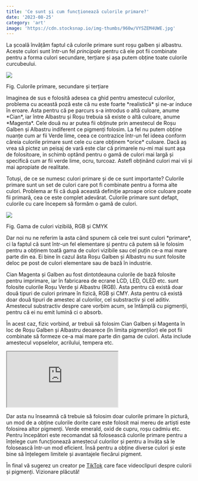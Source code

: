 ```yaml
---
title: 'Ce sunt și cum funcționează culorile primare?'
date: '2023-08-25'
category: 'art'
image: 'https://cdn.stocksnap.io/img-thumbs/960w/VYSZEM4UWE.jpg'
---
```

La școală învățăm faptul că culorile primare sunt roșu galben și albastru. Aceste culori sunt într-un fel *principale* pentru că ele pot fii combinate pentru a forma culori secundare, terțiare și așa putem obține toate culorile curcubeului.

![](https://cdn-images-1.medium.com/max/800/1*yGbm6xDpPQjQnA8TpRnHaw.png)

<p class="cap">Fig. Culorile primare, secundare și terțiare</p>
Imaginea de sus e folosită adesea ca ghid pentru amestecul culorilor, problema cu această poză este că nu este foarte *realistică* și ne-ar induce în eroare. Asta pentru că pe parcurs s-a introdus o altă culoare, anume *Cian*, iar între Albastru și Roșu trebuia să existe o altă culoare, anume *Magenta*. Cele două nu ar putea fii obținute prin amestecul de Roșu Galben și Albastru indiferent ce pigmenți folosim. La fel nu putem obține nuanțe cum ar fii Verde lime, ceea ce contrazice într-un fel ideea conform căreia culorile primare sunt cele cu care obținem *orice* culoare. Dacă aș vrea să pictez un peisaj de vară este clar că primarele nu-mi mai sunt așa de folositoare, in schimb optând pentru o gamă de culori mai largă și specifică cum ar fii verde lime, ocru, turcoaz. Astefl obținând culori mai vii și mai apropiate de realitate.

Totuși, de ce se numesc culori primare și de ce sunt importante? Culorile primare sunt un set de culori care pot fi combinate pentru a forma alte culori. Problema ar fii că după această definiție aproape orice culoare poate fii primară, cea ce este complet adevărat. Culorile primare sunt defapt, culorile cu care începem să formăm o gamă de culori.

![](https://beedevildesign.files.wordpress.com/2017/05/color_gamut.png)

<p class="cap">Fig. Gama de culori vizibilă, RGB și CMYK</p>
Dar noi nu ne referim la asta când spunem că cele trei sunt culori *primare*, ci la faptul că sunt într-un fel elementare și pentru că putem să le folosim pentru a obținem toată gama de culori vizibile sau cel puțin ce-a mai mare parte din ea. Ei bine în cazul ăsta Roșu Galben și Albastru nu sunt folosite deloc pe post de culori elementare sau de bază în industrie.

Cian Magenta și Galben au fost dintotdeauna culorile de bază folosite pentru imprimare, iar în fabricarea de ecrane LCD, LED, OLED etc. sunt folosite culorile Roșu Verde și Albastru (RGB). Asta pentru că există doar două tipuri de culori primare în fizică, RGB și CMY. Asta pentru că există doar două tipuri de amestec al culorilor, cel substractiv și cel aditiv. Amestecul substractiv despre care vorbim acum, se întâmplă cu pigmenții, pentru că ei nu emit lumină ci o absorb.

În acest caz, fizic vorbind, ar trebuii să folosim Cian Galben și Magenta în loc de Roșu Galben și Albastru deoarece (în limita pigmenților) ele pot fii combinate să formeze ce-a mai mare parte din gama de culori. Asta include amestecul vopselelor, acrilului, tempera etc.

<iframe src="https://www.youtube.com/embed/vXBf_puKt_c"> </iframe>

Dar asta nu înseamnă că trebuie să folosim doar culorile primare în pictură, un mod de a obține culorile dorite care este folosit mai mereu de artiști este folosirea altor pigmenți. Verde emerald, oxid de cupru, roșu cadmiu etc. Pentru începători este recomandat să folosească culorile primare pentru a înțelege cum funcționează amestecul culorilor și pentru a învăța să le folosească într-un mod eficient. Însă pentru a obține diverse culori și este bine să înțelegem limitele și avantajele fiecărui pigment.

În final vă sugerez un creator pe [TikTok](https://www.tiktok.com/@color.nerd) care face videoclipuri despre culorii și pigmenți. Vizionare plăcută!